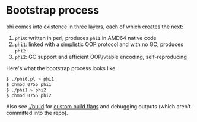 # Bootstrap process
phi comes into existence in three layers, each of which creates the next:

1. `phi0`: written in perl, produces `phi1` in AMD64 native code
2. `phi1`: linked with a simplistic OOP protocol and with no GC, produces `phi2`
3. `phi2`: GC support and efficient OOP/vtable encoding, self-reproducing

Here's what the bootstrap process looks like:

```bash
$ ./phi0.pl > phi1
$ chmod 0755 phi1
$ ./phi1 > phi2
$ chmod 0755 phi2
```

Also see [./build](./build) for [custom build flags](phi0.pl#L55) and debugging
outputs (which aren't committed into the repo).
